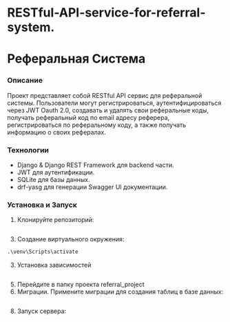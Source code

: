 # RESTful-API-service-for-referral-system.
# Реферальная Система
### Описание
Проект представляет собой RESTful API сервис для реферальной системы. Пользователи могут регистрироваться, аутентифицироваться через JWT Oauth 2.0, создавать и удалять свои реферальные коды, получать реферальный код по email адресу реферера, регистрироваться по реферальному коду, а также получать информацию о своих рефералах.

### Технологии
* Django & Django REST Framework для backend части.
* JWT для аутентификации.
* SQLite для базы данных.
* drf-yasg для генерации Swagger UI документации.

### Установка и Запуск
1. Клонируйте репозиторий:
``` git clone https://github.com/Danil5115/RESTful-API-service-for-referral-system..git
```
3. Создание виртуального окружения:
``` python -m venv venv 
.\venv\Scripts\activate
```
3. Установка зависимостей
``` pip install -r requirements.txt
```
5. Перейдите в папку проекта referral_project
6. Миграции. Примените миграции для создания таблиц в базе данных:
``` python manage.py migrate
```
8. Запуск сервера:
``` python manage.py runserver
```
